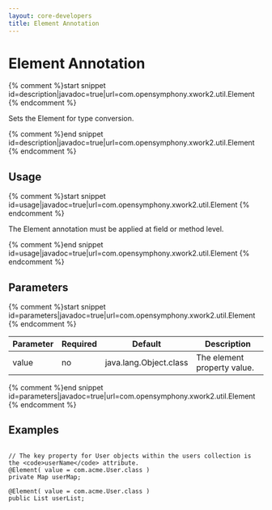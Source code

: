 ```yaml
---
layout: core-developers
title: Element Annotation
---
```


# Element Annotation



{% comment %}start snippet id=description|javadoc=true|url=com.opensymphony.xwork2.util.Element {% endcomment %}
<p> <p>Sets the Element for type conversion.</p>
</p>
{% comment %}end snippet id=description|javadoc=true|url=com.opensymphony.xwork2.util.Element {% endcomment %}

## Usage



{% comment %}start snippet id=usage|javadoc=true|url=com.opensymphony.xwork2.util.Element {% endcomment %}
<p> <p>The Element annotation must be applied at field or method level.</p>
</p>
{% comment %}end snippet id=usage|javadoc=true|url=com.opensymphony.xwork2.util.Element {% endcomment %}

## Parameters



{% comment %}start snippet id=parameters|javadoc=true|url=com.opensymphony.xwork2.util.Element {% endcomment %}
<p> <table summary="">
 <thead>
 <tr>
 <th>Parameter</th>
 <th>Required</th>
 <th>Default</th>
 <th>Description</th>
 </tr>
 </thead>
 <tbody>
 <tr>
 <td>value</td>
 <td>no</td>
 <td>java.lang.Object.class</td>
 <td>The element property value.</td>
 </tr>
 </tbody>
 </table>
</p>
{% comment %}end snippet id=parameters|javadoc=true|url=com.opensymphony.xwork2.util.Element {% endcomment %}

## Examples



~~~~~~~

// The key property for User objects within the users collection is the <code>userName</code> attribute.
@Element( value = com.acme.User.class )
private Map userMap;

@Element( value = com.acme.User.class )
public List userList;

~~~~~~~
